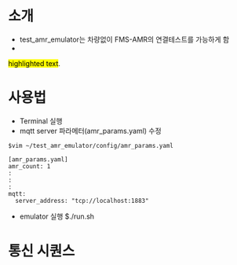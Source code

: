 # 소개
- test_amr_emulator는 차량없이 FMS-AMR의 연결테스트를 가능하게 함
- 
<mark>highlighted text</mark>.
# 사용법
- Terminal 실행
- mqtt server 파라메터(amr_params.yaml) 수정
```
$vim ~/test_amr_emulator/config/amr_params.yaml

[amr_params.yaml]
amr_count: 1
:
:
:
mqtt:
  server_address: "tcp://localhost:1883"
```

- emulator 실행
$./run.sh

# 통신 시퀀스





